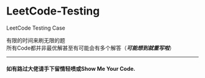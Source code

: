 # LeetCode-Testing
LeetCode Testing Case

有限的时间来刷无限的题  
所有Code都并非最优解甚至有可能会有多个解答（***可能想到就重写啦***）
 
----
#### 如有路过大佬请手下留情轻喷或Show Me Your Code.